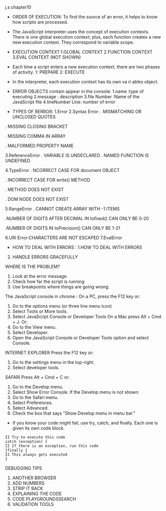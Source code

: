 j.s
chapter10
* ORDER OF EXECUTION: To find the source of an error, it helps to know how scripts are processed. 
* The JavaScript interpreter uses the concept of execution contexts. 
There is one global execution context; plus, each function creates a new new execution context. They correspond to variable scope. 

* EXECUTION CONTEXT:1.GLOBAL CONTEXT
                    2.FUNCTION CONTEXT 
                    3.EVAL CONTEXT (NOT SHOWN)


* Each time a script enters a new execution context, there are two phases of activity: 
1: PREPARE 
2: EXECUTE
* In the interpreter, each execution context has its own va ri ables object.

* ERROR OBJECTS contain appear in the console:
1.name :type of executing
2.message : description
3.file Number :Name of the JavaScript file 
4.lineNumber Line: number of error 

* TYPES OF RERROR:
1.Error 
2.Syntax Error:
. MISMATCHING OR UNCLOSED QUOTES 
 
. MISSING CLOSING BRACKET 

. MISSING COMMA IN ARRAY 

. MALFORMED PROPERTY NAME  

3.ReferenceError 
. VARIABLE IS UNDECLARED 
. NAMED FUNCTION IS UNDEFINED 

4.TypeError
. NCORRECT CASE FOR document OBJECT 

. INCORRECT CASE FOR write() METHOD 

. METHOD DOES NOT EXIST 

. DOM NODE DOES NOT EXIST 

5.RangeError
. CANNOT CREATE ARRAY WITH -1 ITEMS 

.NUMBER OF DIGITS AFTER DECIMAL IN tofixed() CAN ONLY BE 0-20
 
.NUMBER OF DIGITS IN toPrecision() CAN ONLY BE 1-21 

6.URI Error:CHARACTERS ARE NOT ESCAPED
7.EvalError 

* HOW TO DEAL WITH ERRORS :
1.HOW TO DEAL WITH ERRORS 
2. HANDLE ERRORS GRACEFULLY 

WHERE IS THE PROBLEM? 
1. Look at the error message.
2. Check how far the script is running
3. Use breakpoints where things are going wrong. 


The JavaScript console in chrome :
On a PC, press the F12 key or: 
1. Go to the options menu (or three line menu icon) 
2. Select Toots or More tools. 
3. Select JavaScript Console or Developer Tools On a Mac press Alt + Cmd + J. Or: 
4. Go to the View menu. 
5. Select Developer. 
6. Open the JavaScript Console or Developer Tools option and select Console. 

INTERNET EXPLORER 
Press the F12 key or: 
1. Go to the settings menu in the top-right. 
2. Select developer tools.

SAFARI 
Press Alt + Cmd + C or: 
1. Go to the Develop menu. 
2. Select Show Error Console. If the Develop menu is not shown: 
1. Go to the Safari menu. 
2. Select Preferences. 
3. Select Advanced. 
4. Check the box that says "Show Develop menu in menu bar." 

* If you know your code might fail, use try, catch, and finally. 
Each one is given its own code block. 

```try { 
II Try to execute this code 
catch (exception) { 
II If there is an exception, run this code 
}finally { 
II This always gets executed
}
```

DEBUGGING TIPS 
1. ANOTHER BROWSER 
2. ADD NUMBERS 
3. STRIP IT BACK 
4. EXPLAINING THE CODE 
5. CODE PLAYGROUNDSSEARCH
6. VALIDATION TOOLS 




















